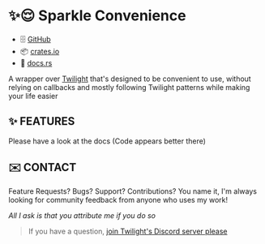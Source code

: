 [TWILIGHT_REPO_LINK]: https://github.com/twilight-rs/twilight
[TWILIGHT_DISCORD_LINK]: https://discord.gg/twilight-rs

# ✨😌 Sparkle Convenience

- 🗄️ [GitHub](https://github.com/laralove143/sparkle-convenience)
- 📦 [crates.io](https://crates.io/crates/sparkle-convenience)
- 📖 [docs.rs](https://docs.rs/sparkle-convenience/latest)

A wrapper over [Twilight][TWILIGHT_REPO_LINK] that's designed to be convenient to use, without
relying on callbacks and mostly following Twilight patterns while making your life easier

## ✨ FEATURES

Please have a look at the docs (Code appears better there)

## ✉️ CONTACT

Feature Requests? Bugs? Support? Contributions? You name it, I'm always looking for community feedback from anyone who uses my work!

_All I ask is that you attribute me if you do so_

> If you have a question, [join Twilight's Discord server please][TWILIGHT_DISCORD_LINK]
